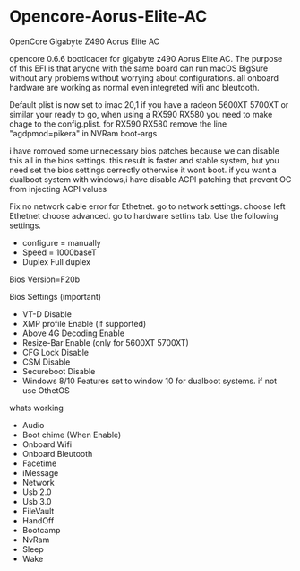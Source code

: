 # Opencore-Aorus-Elite-AC
OpenCore Gigabyte Z490 Aorus Elite AC

opencore 0.6.6 bootloader for gigabyte z490 Aorus Elite AC.
The purpose of this EFI is that anyone with the same board can run macOS BigSure without any problems without worrying about configurations.
all onboard hardware are working as normal even integreted wifi and bleutooth.

Default plist is now set to imac 20,1 
if you have a radeon 5600XT 5700XT or similar your ready to go, when using a RX590 RX580 you need to make chage to the config.plist.
for RX590 RX580 remove the line "agdpmod=pikera" in NVRam boot-args

i have romoved some unnecessary bios patches because we can disable this all in the bios settings. 
this result is faster and stable system, but you need set the bios settings cerrectly otherwise it wont boot.
if you want a dualboot system with windows,i have disable ACPI patching that prevent OC from injecting ACPI values 

Fix no network cable error for Ethetnet. 
  go to network settings. choose left Ethetnet choose advanced.
  go to hardware settins tab. 
  Use the following settings. 

 * configure = manually
 * Speed = 1000baseT
 * Duplex Full duplex 

Bios Version=F20b

Bios Settings (important)
 * VT-D Disable
 * XMP profile Enable (if supported)
 * Above 4G Decoding Enable
 * Resize-Bar Enable (only for 5600XT 5700XT)
 * CFG Lock Disable
 * CSM Disable
 * Secureboot Disable
 * Windows 8/10 Features set to window 10 for dualboot systems. if not use OthetOS


whats working 
* Audio
* Boot chime (When Enable)
* Onboard Wifi 
* Onboard Bleutooth
* Facetime
* iMessage
* Network
* Usb 2.0
* Usb 3.0
* FileVault
* HandOff
* Bootcamp
* NvRam
* Sleep
* Wake
